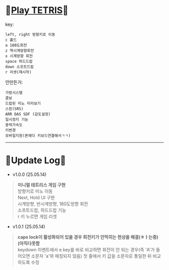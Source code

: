 # 🤍[Play TETRIS](https://gyuriling.github.io/Tetris/)🤍

key:
```
left, right 방향키로 이동 
c 홀드
a 180도회전
z 역시계방향회전
x 시계방향 회전 
space 하드드랍
down 소프트드랍
r 리셋(재시작)
```

안만든거:
```
가방시스템
콤보 
드랍된 미노 미리보기 
스핀(SRS) 
ARR DAS SDF (감도설정)
일시정지 기능
중력가속도
키변경
모바일지원(폰에다 키보드연결해서ㄱㄱ) 
```


* * *

# 🤍Update Log🤍

* v1.0.0 (25.05.14)
> **미니멀 테트리스 게임 구현**<br/>
방향키로 미노 이동<br/>
Next, Hold UI 구현<br/>
시계방향, 반시계방향, 180도방향 회전<br/>
소프트드랍, 하드드랍 기능<br/>
r 키 누르면 게임 리셋 <br/>

* v1.0.1 (25.05.14)
> **caps lock이 활성화되어 있을 경우 회전키가 안먹히는 현상을 해결(ㅎㅏ는중)(아직다못함**<br/>
keydown 이벤트에서 e.key를 바로 비교하면 회전이 안 되는 경우(즉 'A'가 들어오면 소문자 'a'와 매칭되지 않음) 첫 줄에서 키 값을 소문자로 통일한 뒤 비교하도록 수정

